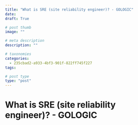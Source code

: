 ```yaml
---
title: "What is SRE (site reliability engineer)? - GOLOGIC"
date: 
draft: True

# post thumb
image: ""

# meta description
description: ""

# taxonomies
categories:
  - 235cbad2-a933-4bf3-901f-822ff745f227
tags:

# post type
type: "post"
---
```


# What is SRE (site reliability engineer)? - GOLOGIC